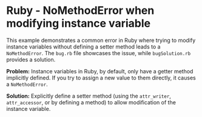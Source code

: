 # Ruby - NoMethodError when modifying instance variable
This example demonstrates a common error in Ruby where trying to modify instance variables without defining a setter method leads to a `NoMethodError`.  The `bug.rb` file showcases the issue, while `bugSolution.rb` provides a solution.

**Problem:** Instance variables in Ruby, by default, only have a getter method implicitly defined. If you try to assign a new value to them directly, it causes a `NoMethodError`.

**Solution:** Explicitly define a setter method (using the `attr_writer`, `attr_accessor`, or by defining a method) to allow modification of the instance variable.